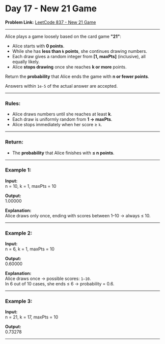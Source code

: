 # Day 17 - New 21 Game  

**Problem Link:** [LeetCode 837 - New 21 Game](https://leetcode.com/problems/new-21-game/)  

---

Alice plays a game loosely based on the card game **"21"**:  

- Alice starts with **0 points**.  
- While she has **less than `k` points**, she continues drawing numbers.   
- Each draw gives a random integer from **[1, maxPts]** (inclusive), all equally likely.  
- Alice **stops drawing** once she reaches **k or more** points.  

Return the **probability** that Alice ends the game with **n or fewer points**.  

Answers within `1e-5` of the actual answer are accepted.  

---

### Rules:
- Alice draws numbers until she reaches at least **k**.  
- Each draw is uniformly random from **1 → maxPts**.  
- Alice stops immediately when her score ≥ `k`.  

---

### Return:
- The **probability** that Alice finishes with **≤ n points**.  

---

### Example 1:
**Input:**  
n = 10, k = 1, maxPts = 10  

**Output:**  
1.00000  

**Explanation:**  
Alice draws only once, ending with scores between 1–10 → always ≤ 10.  

---

### Example 2:
**Input:**  
n = 6, k = 1, maxPts = 10  

**Output:**  
0.60000  

**Explanation:**  
Alice draws once → possible scores: `1–10`.  
In 6 out of 10 cases, she ends ≤ 6 → probability = 0.6.  

---

### Example 3:
**Input:**  
n = 21, k = 17, maxPts = 10  

**Output:**  
0.73278  

---

